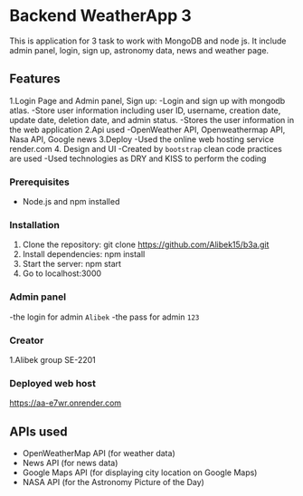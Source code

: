 # Backend WeatherApp 3

This is application for 3 task to work with MongoDB and node js. It include admin panel, login, sign up, astronomy data, news and weather page.

## Features

1.Login Page and Admin panel, Sign up:
-Login and sign up with mongodb atlas.
-Store user information including user ID, username, creation date, update date, deletion date, and admin status.
-Stores the user information in the web application
2.Api used
-OpenWeather API, Openweathermap API, Nasa API, Google news
3.Deploy
-Used the online web hosting service render.com
4. Design and UI
-Created by `bootstrap` clean code practices are used
-Used technologies as DRY and KISS to perform the coding


### Prerequisites

- Node.js and npm installed 

### Installation

1. Clone the repository: git clone https://github.com/Alibek15/b3a.git
2. Install dependencies: npm install
3. Start the server: npm start
4. Go to localhost:3000


### Admin panel 
-the login for admin `Alibek`
-the pass for admin `123`
### Creator
1.Alibek group SE-2201
### Deployed web host 
https://aa-e7wr.onrender.com

## APIs used
- OpenWeatherMap API (for weather data)
- News API (for news data)
- Google Maps API (for displaying city location on Google Maps)
- NASA API (for the Astronomy Picture of the Day)
